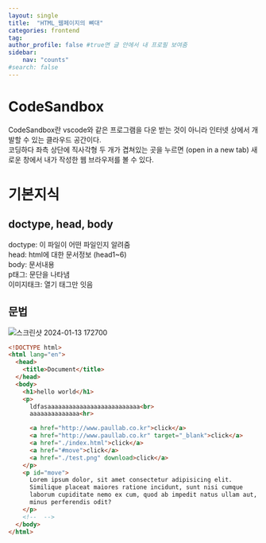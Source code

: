 ```yaml
---
layout: single
title:  "HTML_웹페이지의 뼈대"
categories: frontend
tag: 
author_profile: false #true면 글 안에서 내 프로필 보여줌
sidebar:
    nav: "counts"
#search: false
---
```


# CodeSandbox
CodeSandbox란 vscode와 같은 프로그램을 다운 받는 것이 아니라
인터넷 상에서 개발할 수 있는 클라우드 공간이다.  
코딩하다 좌측 상단에 직사각형 두 개가 겹쳐있는 곳을 누르면 (open in a new tab) 
새로운 창에서 내가 작성한 웹 브라우저를 볼 수 있다.   

# 기본지식

## doctype, head, body
doctype: 이 파일이 어떤 파일인지 알려줌   
head: html에 대한 문서정보 (head1~6)   
body: 문서내용   
p태그: 문단을 나타냄   
이미지태크: 열기 태그만 잇음   

## 문법

![스크린샷 2024-01-13 172700](https://github.com/jwjungwoo/jwjungwoo.github.io/assets/140131247/70251987-d640-424c-846e-7192ad27f677)   

```html
<!DOCTYPE html>
<html lang="en">
  <head>
    <title>Document</title>
  </head>
  <body>
    <h1>hello world</h1>
    <p>
      ldfasaaaaaaaaaaaaaaaaaaaaaaaaaa<br>
	  aaaaaaaaaaaaaa<hr>

	  <a href="http://www.paullab.co.kr">click</a>
	  <a href="http://www.paullab.co.kr" target="_blank">click</a>
	  <a href="./index.html">click</a>
	  <a href="#move">click</a>
	  <a href="./test.png" download>click</a>
    </p>
	<p id="move"> 
	  Lorem ipsum dolor, sit amet consectetur adipisicing elit.
	  Similique placeat maiores ratione incidunt, sunt nisi cumque
	  laborum cupiditate nemo ex cum, quod ab impedit natus ullam aut,
	  minus perferendis odit?
	</p>
	<!--  -->
  </body>
</html>

```



